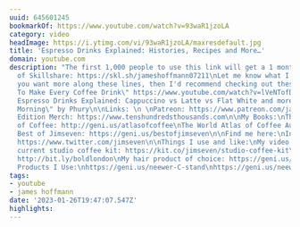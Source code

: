 ```yaml
---
uuid: 645601245
bookmarkOf: https://www.youtube.com/watch?v=93waR1jzoLA
category: video
headImage: https://i.ytimg.com/vi/93waR1jzoLA/maxresdefault.jpg
title: 'Espresso Drinks Explained: Histories, Recipes and More…'
domain: youtube.com
description: "The first 1,000 people to use this link will get a 1 month free trial
  of Skillshare: https://skl.sh/jameshoffmann07211\nLet me know what I missed!\n\nIf
  you want more along these lines, then I'd recommend checking out these two videos:\n\"How
  To Make Every Coffee Drink\" https://www.youtube.com/watch?v=lVeNTofDB2k\n\"All
  Espresso Drinks Explained: Cappuccino vs Latte vs Flat White and more!\" https://www.youtube.com/watch?v=epMDcqKoQys\n\nMusic:\n\"Early
  Morning\" by Phury\n\nLinks: \n \nPatreon: https://www.patreon.com/jameshoffmann\nLimited
  Edition Merch: https://www.tenshundredsthousands.com\n\nMy Books:\nThe World Atlas
  of Coffee: http://geni.us/atlasofcoffee\nThe World Atlas of Coffee Audiobook: https://bit.ly/worldatlasofcoffeeaudio\nThe
  Best of Jimseven: https://geni.us/bestofjimseven\n\nFind me here:\nInstagram: https://www.instagram.com/jimseven\nTwitter:
  https://www.twitter.com/jimseven\n\nThings I use and like:\nMy video kit: https://kit.co/jimseven/video-making-gear\nMy
  current studio coffee kit: https://kit.co/jimseven/studio-coffee-kit\nMy glasses:
  http://bit.ly/boldlondon\nMy hair product of choice: https://geni.us/forthehair\nNeewer
  Products I Use:\nhttps://geni.us/neewer-C-stand\nhttps://geni.us/neewersl60\nhttps://geni.us/neewerslider"
tags:
- youtube
- james hoffmann
date: '2023-01-26T19:47:07.547Z'
highlights:
---
```



